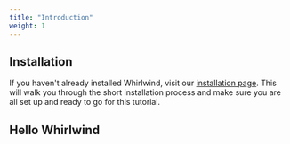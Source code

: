 ```yaml
---
title: "Introduction"
weight: 1
---
```


## Installation

If you haven't already installed Whirlwind, visit our [installation page](/install).
This will walk you through the short installation process and make sure you
are all set up and ready to go for this tutorial.

## Hello Whirlwind




